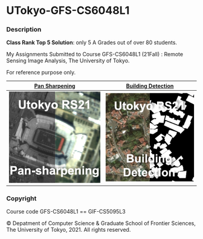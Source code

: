 # UTokyo-GFS-CS6048L1
### Description
<b>Class Rank Top 5 Solution</b>: only 5 A Grades out of over 80 students.

My Assignments Submitted to Course GFS-CS6048L1 (21Fall) : Remote Sensing Image Analysis, The University of Tokyo.  

For reference purpose only.

|[Pan Sharpening](https://github.com/YuHoChau/UTokyo-GFS-CS6048L1/tree/mater/Assignment%201)|[Building Detection](https://github.com/YuHoChau/UTokyo-GFS-CS6048L1/tree/mater/Assignment%202)|
|---|---|
|![overview](pan.png)|![overview](seg.png)|
### Copyright
Course code GFS-CS6048L1 == GIF-CS5095L3

© Depatment of Computer Science & Graduate School of Frontier Sciences, The University of Tokyo, 2021. All rights reserved.

